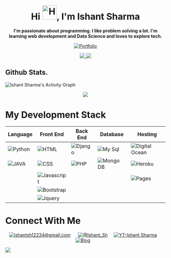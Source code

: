 <h1 align="center">Hi <img src="https://raw.githubusercontent.com/nixin72/nixin72/master/wave.gif" alt="Hand Emoji" height="45" width="45" />, I'm Ishant Sharma</h1>
<p align=center width=120><b>I'm passionate about programming. I like problem solving a lot. I'm learning web development and Data Science and loves to explore tech.</b></p>

<p align=center><a href="https://techishant.github.io/portfolio/"><img alt="Portfolio" src="https://img.shields.io/badge/My-Portfolio-0868AC?&style=for-the-badge"/></p>

<p align="center">
 <a target=_blank href="http://github-readme-streak-stats.herokuapp.com/?user=techishant&theme=radical&date_format=M%20j%5B%2C%20Y%5D">
<img src="http://github-readme-streak-stats.herokuapp.com?user=techishant&theme=radical&date_format=M%20j%5B%2C%20Y%5D"/>
 </a>
<!-- </p>
<p align="center"> -->
<img src="https://github-readme-stats.vercel.app/api?username=techishant&count_private=true&show_icons=true&theme=radical" />
</p>


## Github Stats.
<img alt="Ishant Sharma's Activity Graph" src="https://activity-graph.herokuapp.com/graph?username=techishant&bg_color=141321&color=c73774&line=fd428d&point=FFFFFF" />
<p align="center"><img src="https://github-readme-stats.vercel.app/api/top-langs/?username=techishant&show_icons=true&theme=radical"/></p>

# My Development Stack
<div align=center>
 
| Language | Front End | Back End | Database | Hosting |
| --------------- | --------------- | --------------- | --------------- | --------------- |
| <img alt="Python" src="https://img.shields.io/badge/python-ffde57?&style=for-the-badge&logo=python&logoColor=646464" /> | <img alt="HTML" src="https://img.shields.io/badge/html-F16529?&style=for-the-badge&logo=html5&logoColor=F5F8FA" /> | <img alt="Django" src="https://img.shields.io/badge/django-092e20?&style=for-the-badge&logo=django&logoColor=F5F8FA" /> | <img alt="My Sql" src="https://img.shields.io/badge/MySQL-F29111?&style=for-the-badge&logo=mysql&logoColor=F5F8FA" /> | <img alt="Digital Ocean" src="https://img.shields.io/badge/DigitalOcean-008bcf?&style=for-the-badge&logo=DigitalOcean&logoColor=F5F8FA" /> |
| <img alt="JAVA" src="https://img.shields.io/badge/JAVA-f89820?&style=for-the-badge&logo=JAVA&logoColor=F5F8FA" /> | <img alt="CSS" src="https://img.shields.io/badge/css-2965f1?&style=for-the-badge&logo=css3&logoColor=F5F8FA" />  | <img alt="PHP" src="https://img.shields.io/badge/php-8993be?&style=for-the-badge&logo=php&logoColor=F5F8FA" /> | <img alt="Mongo DB" src="https://img.shields.io/badge/Mongo DB-3FA037?&style=for-the-badge&logo=mongodb&logoColor=F5F8FA" /> | <img alt="Heroku" src="https://img.shields.io/badge/Heroku-6762a6?&style=for-the-badge&logo=Heroku&logoColor=F5F8FA" /> |
|| <img alt="Javascript" src="https://img.shields.io/badge/Javascript-F0DB4F?&style=for-the-badge&logo=javascript&logoColor=323330" /> |  | | <img alt="Pages" src="https://img.shields.io/badge/Github Pages-333?&style=for-the-badge&logo=github&logoColor=F5F8FA" /> |
|| <img alt="Bootstrap" src="https://img.shields.io/badge/Bootstrap-602C50?&style=for-the-badge&logo=bootstrap&logoColor=F5F8FA" />  || |
|| <img alt="Jquery" src="https://img.shields.io/badge/Jquery-0868AC?&style=for-the-badge&logo=jquery&logoColor=F5F8FA" /> |||||
 
</div>

# Connect With Me 
<p align=center> 
<!-- G-mail -->
<a href="mailto:ishantsh12234@gmail.com?subject=Hello%20Ishant,%20From%20Github"><img alt="ishantsh12234@gmail.com" src="https://img.shields.io/badge/gmail-EA4335.svg?&style=for-the-badge&logo=gmail&logoColor=white" /></a>
&nbsp;&nbsp;&nbsp;&nbsp; 
    <!-- twitter -->
<a href="https://twitter.com/Ishant_Sh"><img alt="@Ishant_Sh" src="https://img.shields.io/badge/twitter-1DA1F2?&style=for-the-badge&logo=twitter&logoColor=F5F8FA" /></a>&nbsp;&nbsp;&nbsp;&nbsp;
    <!-- Youtube -->
<a href=""><img alt="YT-Ishant Sharma" src="https://img.shields.io/badge/youtube-FF0000?&style=for-the-badge&logo=youtube&logoColor=F5F8FA" /></a>&nbsp;&nbsp;&nbsp;&nbsp;
    <!-- Blog -->
<a href="https://techishant.blogspot.com/"><img alt="Blog" src="https://img.shields.io/badge/Blog-fc4f08?&style=for-the-badge&logo=blogger&logoColor=F5F8FA" /></a>&nbsp;&nbsp;&nbsp;&nbsp;
</p>



<img src="https://komarev.com/ghpvc/?username=techishant&label=Views&color=6805D3">

